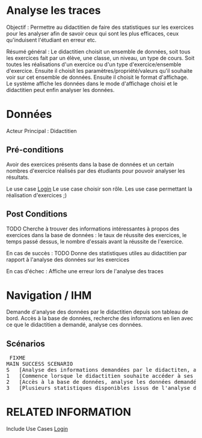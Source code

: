 
# Analyse les traces
Objectif : Permettre au didactitien de faire des statistiques sur les exercices pour les analyser afin de savoir ceux qui 
sont les plus efficaces, ceux qu'induisent l'étudiant en erreur etc.

Résumé général : Le didactitien choisit un ensemble de données, soit tous les exercices fait par un élève, une classe, un niveau, un type de cours. Soit toutes les réalisations d'un exercice ou d'un type d'exercice/ensemble d'exercice.
Ensuite il choisit les paramètres/propriété/valeurs qu'il souhaite voir sur cet ensemble de données.
Ensuite il choisit le format d'affichage.
Le système affiche les données dans le mode d'affichage choisi et le didactitien peut enfin 
analyser les données. 

# Données

Acteur Principal : Didactitien



## Pré-conditions

Avoir des exercices présents dans la base de données et un certain nombres d'exercice réalisés par des 
étudiants pour pouvoir analyser les résultats.

Le use case [Login](../utilisateur/login.md)
Le use case choisir son rôle.
Les use case permettant la réalisation d'exercices ;)


## Post Conditions

TODO Cherche à trouver des informations intéressantes à propos des exercices dans la base de données : le taux 
de réussite des exercices, le temps passé dessus, le nombre d'essais avant la réussite de l'exercice.

En cas de succès : TODO Donne des statistiques utiles au didactitien par rapport à l'analyse des données sur les 
exercices

En cas d'échec : Affiche une erreur lors de l'analyse des traces


# Navigation / IHM 

Demande d'analyse des données par le didactitien depuis son tableau de bord.
Accès à la base de données, recherche des informations en lien avec ce que le didactitien a demandé, analyse ces données.


## Scénarios

<PRE> FIXME
MAIN SUCCESS SCENARIO
S	[Analyse des informations demandées par le didactiten, affichage des données trouvées]
1	[Commence lorsque le didactitien souhaite accéder à ses statistiques]
2	[Accès à la base de données, analyse les données demandé par le didactitien suivant les paramètres qu'il a choisit]
3	[Plusieurs statistiques disponibles issus de l'analyse de ces données]
</PRE>


# RELATED INFORMATION

Include Use Cases    [Login](../utilisateur/login.md)


<!--- 
Author : Raphael
Validator : Hugo
-->


